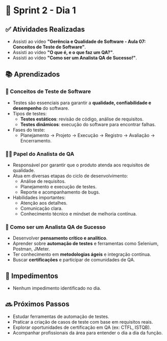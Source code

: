 # 📅 Sprint 2 - Dia 1

## ✅ Atividades Realizadas

- Assisti ao vídeo **"Gerência e Qualidade de Software - Aula 07: Conceitos de Teste de Software"**.
- Assisti ao vídeo **"O que é, e o que faz um QA?"**.
- Assisti ao vídeo **"Como ser um Analista QA de Sucesso!"**.

## 📚 Aprendizados

### 🧪 Conceitos de Teste de Software
- Testes são essenciais para garantir a **qualidade, confiabilidade e desempenho** do software.
- Tipos de testes:
  - **Testes estáticos**: revisão de código, análise de requisitos.
  - **Testes dinâmicos**: execução do software para encontrar falhas.
- Fases do teste:
  - Planejamento → Projeto → Execução → Registro → Avaliação → Encerramento.

### 👨‍💻 Papel do Analista de QA
- Responsável por garantir que o produto atenda aos requisitos de qualidade.
- Atua em diversas etapas do ciclo de desenvolvimento:
  - Análise de requisitos.
  - Planejamento e execução de testes.
  - Reporte e acompanhamento de bugs.
- Habilidades importantes:
  - Atenção aos detalhes.
  - Comunicação clara.
  - Conhecimento técnico e mindset de melhoria contínua.

### 🚀 Como ser um Analista QA de Sucesso
- Desenvolver **pensamento crítico e analítico**.
- Aprender sobre **automação de testes** e ferramentas como Selenium, Postman, JMeter.
- Ter conhecimento em **metodologias ágeis** e integração contínua.
- Buscar **certificações** e participar de comunidades de QA.

## 🚫 Impedimentos

- Nenhum impedimento identificado no dia.

## 🔜 Próximos Passos

- Estudar ferramentas de automação de testes.
- Praticar a criação de casos de teste com base em requisitos reais.
- Explorar oportunidades de certificação em QA (ex: CTFL, ISTQB).
- Acompanhar profissionais da área para entender o dia a dia da função.
